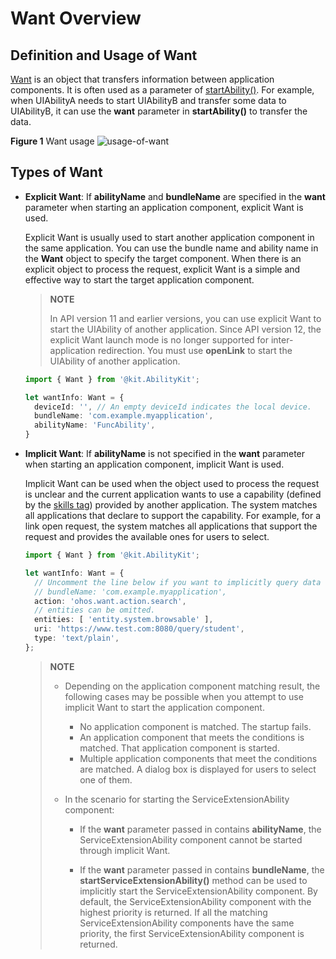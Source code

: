 # Want Overview


## Definition and Usage of Want

[Want](../reference/apis-ability-kit/js-apis-app-ability-want.md) is an object that transfers information between application components. It is often used as a parameter of [startAbility()](../reference/apis-ability-kit/js-apis-inner-application-uiAbilityContext.md#uiabilitycontextstartability). For example, when UIAbilityA needs to start UIAbilityB and transfer some data to UIAbilityB, it can use the **want** parameter in **startAbility()** to transfer the data.

**Figure 1** Want usage 
![usage-of-want](figures/usage-of-want.png)  


## Types of Want

- **Explicit Want**: If **abilityName** and **bundleName** are specified in the **want** parameter when starting an application component, explicit Want is used.
  
    Explicit Want is usually used to start another application component in the same application. You can use the bundle name and ability name in the **Want** object to specify the target component. When there is an explicit object to process the request, explicit Want is a simple and effective way to start the target application component.
    > **NOTE**
    >
    > In API version 11 and earlier versions, you can use explicit Want to start the UIAbility of another application.
    > Since API version 12, the explicit Want launch mode is no longer supported for inter-application redirection. You must use **openLink** to start the UIAbility of another application.
  
  ```ts
  import { Want } from '@kit.AbilityKit';

  let wantInfo: Want = {
    deviceId: '', // An empty deviceId indicates the local device.
    bundleName: 'com.example.myapplication',
    abilityName: 'FuncAbility',
  }
  ```
  
- **Implicit Want**: If **abilityName** is not specified in the **want** parameter when starting an application component, implicit Want is used.
  
  Implicit Want can be used when the object used to process the request is unclear and the current application wants to use a capability (defined by the [skills tag](../quick-start/module-configuration-file.md#skills)) provided by another application. The system matches all applications that declare to support the capability. For example, for a link open request, the system matches all applications that support the request and provides the available ones for users to select.
  
  
  ```ts
  import { Want } from '@kit.AbilityKit';

  let wantInfo: Want = {
    // Uncomment the line below if you want to implicitly query data only in the specific bundle.
    // bundleName: 'com.example.myapplication',
    action: 'ohos.want.action.search',
    // entities can be omitted.
    entities: [ 'entity.system.browsable' ],
    uri: 'https://www.test.com:8080/query/student',
    type: 'text/plain',
  };
  ```
  
  > **NOTE**
  > - Depending on the application component matching result, the following cases may be possible when you attempt to use implicit Want to start the application component.
  >   - No application component is matched. The startup fails.
  >   - An application component that meets the conditions is matched. That application component is started.
  >   - Multiple application components that meet the conditions are matched. A dialog box is displayed for users to select one of them.
  > 
  > - In the scenario for starting the ServiceExtensionAbility component:
  >   - If the **want** parameter passed in contains **abilityName**, the ServiceExtensionAbility component cannot be started through implicit Want.
  > 
  >   - If the **want** parameter passed in contains **bundleName**, the **startServiceExtensionAbility()** method can be used to implicitly start the ServiceExtensionAbility component. By default, the ServiceExtensionAbility component with the highest priority is returned. If all the matching ServiceExtensionAbility components have the same priority, the first ServiceExtensionAbility component is returned.
